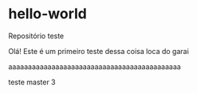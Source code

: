 # hello-world
Repositório teste

Olá! Este é um primeiro teste dessa coisa loca do garai

aaaaaaaaaaaaaaaaaaaaaaaaaaaaaaaaaaaaaaaaaaaa

teste master 3
